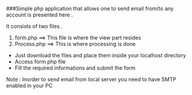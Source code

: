 ###Simple php application that allows one to send email from/to any account is presented here .

It consists of two files .
1. form.php  ==> This file is where the view part resides
2. Process.php ==> This is where processing is done 


* Just download the files and place them inside your localhost directory 
* Access form.php file 
* Fill the required informations and submit the form 

Note : Inorder to send email from local server you need to have SMTP enabled in your PC 



